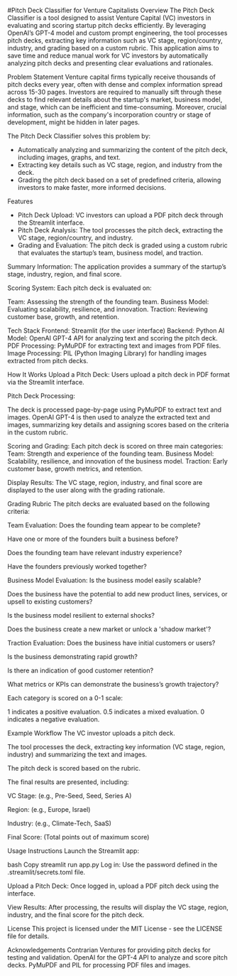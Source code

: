 #Pitch Deck Classifier for Venture Capitalists
Overview
The Pitch Deck Classifier is a tool designed to assist Venture Capital (VC) investors in evaluating and scoring startup pitch decks efficiently. By leveraging OpenAI’s GPT-4 model and custom prompt engineering, the tool processes pitch decks, extracting key information such as VC stage, region/country, industry, and grading based on a custom rubric. This application aims to save time and reduce manual work for VC investors by automatically analyzing pitch decks and presenting clear evaluations and rationales.

Problem Statement
Venture capital firms typically receive thousands of pitch decks every year, often with dense and complex information spread across 15-30 pages. Investors are required to manually sift through these decks to find relevant details about the startup's market, business model, and stage, which can be inefficient and time-consuming. Moreover, crucial information, such as the company's incorporation country or stage of development, might be hidden in later pages.

The Pitch Deck Classifier solves this problem by:

- Automatically analyzing and summarizing the content of the pitch deck, including images, graphs, and text.
- Extracting key details such as VC stage, region, and industry from the deck.
- Grading the pitch deck based on a set of predefined criteria, allowing investors to make faster, more informed decisions.

Features
- Pitch Deck Upload: VC investors can upload a PDF pitch deck through the Streamlit interface.
- Pitch Deck Analysis: The tool processes the pitch deck, extracting the VC stage, region/country, and industry.
- Grading and Evaluation: The pitch deck is graded using a custom rubric that evaluates the startup’s team, business model, and traction.

Summary Information: The application provides a summary of the startup’s stage, industry, region, and final score.

Scoring System: Each pitch deck is evaluated on:

Team: Assessing the strength of the founding team.
Business Model: Evaluating scalability, resilience, and innovation.
Traction: Reviewing customer base, growth, and retention.

Tech Stack
Frontend: Streamlit (for the user interface)
Backend: Python
AI Model: OpenAI GPT-4 API for analyzing text and scoring the pitch deck.
PDF Processing: PyMuPDF for extracting text and images from PDF files.
Image Processing: PIL (Python Imaging Library) for handling images extracted from pitch decks.

How It Works
Upload a Pitch Deck: Users upload a pitch deck in PDF format via the Streamlit interface.

Pitch Deck Processing:

The deck is processed page-by-page using PyMuPDF to extract text and images.
OpenAI GPT-4 is then used to analyze the extracted text and images, summarizing key details and assigning scores based on the criteria in the custom rubric.

Scoring and Grading: Each pitch deck is scored on three main categories:
Team: Strength and experience of the founding team.
Business Model: Scalability, resilience, and innovation of the business model.
Traction: Early customer base, growth metrics, and retention.

Display Results: The VC stage, region, industry, and final score are displayed to the user along with the grading rationale.

Grading Rubric
The pitch decks are evaluated based on the following criteria:

Team Evaluation:
Does the founding team appear to be complete?

Have one or more of the founders built a business before?

Does the founding team have relevant industry experience?

Have the founders previously worked together?

Business Model Evaluation:
Is the business model easily scalable?

Does the business have the potential to add new product lines, services, or upsell to existing customers?

Is the business model resilient to external shocks?

Does the business create a new market or unlock a 'shadow market'?

Traction Evaluation:
Does the business have initial customers or users?

Is the business demonstrating rapid growth?

Is there an indication of good customer retention?

What metrics or KPIs can demonstrate the business’s growth trajectory?

Each category is scored on a 0-1 scale:

1 indicates a positive evaluation.
0.5 indicates a mixed evaluation.
0 indicates a negative evaluation.

Example Workflow
The VC investor uploads a pitch deck.

The tool processes the deck, extracting key information (VC stage, region, industry) and summarizing the text and images.

The pitch deck is scored based on the rubric.

The final results are presented, including:

VC Stage: (e.g., Pre-Seed, Seed, Series A)

Region: (e.g., Europe, Israel)

Industry: (e.g., Climate-Tech, SaaS)

Final Score: (Total points out of maximum score)

Usage Instructions
Launch the Streamlit app:

bash
Copy
streamlit run app.py
Log in: Use the password defined in the .streamlit/secrets.toml file.

Upload a Pitch Deck: Once logged in, upload a PDF pitch deck using the interface.

View Results: After processing, the results will display the VC stage, region, industry, and the final score for the pitch deck.

License
This project is licensed under the MIT License - see the LICENSE file for details.

Acknowledgements
Contrarian Ventures for providing pitch decks for testing and validation.
OpenAI for the GPT-4 API to analyze and score pitch decks.
PyMuPDF and PIL for processing PDF files and images.

